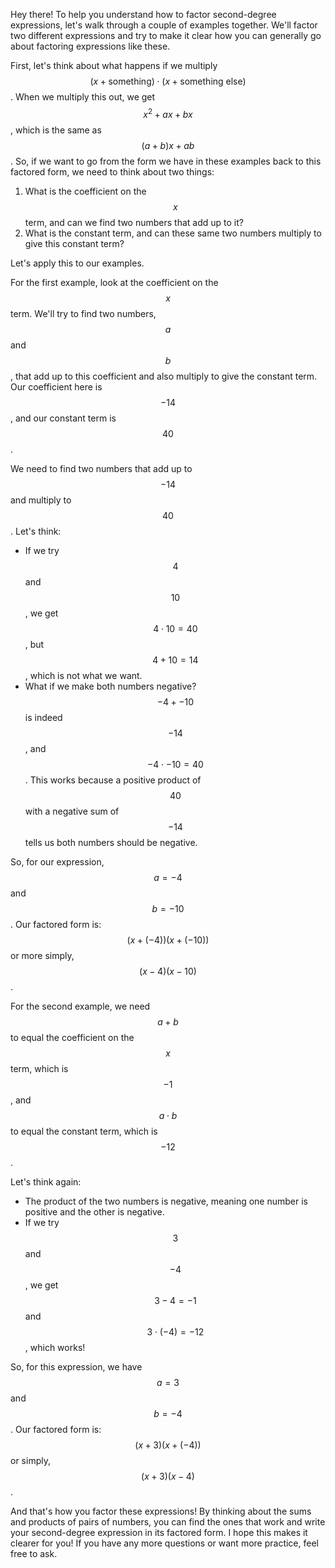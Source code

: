 Hey there! To help you understand how to factor second-degree expressions, let's walk through a couple of examples together. We'll factor two different expressions and try to make it clear how you can generally go about factoring expressions like these.

First, let's think about what happens if we multiply $$(x + \text{something}) \cdot (x + \text{something else})$$. When we multiply this out, we get $$x^2 + ax + bx$$, which is the same as $$(a + b)x + ab$$. So, if we want to go from the form we have in these examples back to this factored form, we need to think about two things:
1. What is the coefficient on the $$x$$ term, and can we find two numbers that add up to it?
2. What is the constant term, and can these same two numbers multiply to give this constant term?

Let's apply this to our examples.

For the first example, look at the coefficient on the $$x$$ term. We'll try to find two numbers, $$a$$ and $$b$$, that add up to this coefficient and also multiply to give the constant term. Our coefficient here is $$-14$$, and our constant term is $$40$$. 

We need to find two numbers that add up to $$-14$$ and multiply to $$40$$. Let's think:
- If we try $$4$$ and $$10$$, we get $$4 \cdot 10 = 40$$, but $$4 + 10 = 14$$, which is not what we want. 
- What if we make both numbers negative? $$-4 + -10$$ is indeed $$-14$$, and $$-4 \cdot -10 = 40$$. This works because a positive product of $$40$$ with a negative sum of $$-14$$ tells us both numbers should be negative.

So, for our expression, $$a = -4$$ and $$b = -10$$. Our factored form is:
$$(x + (-4))(x + (-10))$$ or more simply, $$(x - 4)(x - 10)$$.

For the second example, we need $$a + b$$ to equal the coefficient on the $$x$$ term, which is $$-1$$, and $$a \cdot b$$ to equal the constant term, which is $$-12$$. 

Let's think again:
- The product of the two numbers is negative, meaning one number is positive and the other is negative.
- If we try $$3$$ and $$-4$$, we get $$3 - 4 = -1$$ and $$3 \cdot (-4) = -12$$, which works!

So, for this expression, we have $$a = 3$$ and $$b = -4$$. Our factored form is:
$$(x + 3)(x + (-4))$$ or simply, $$(x + 3)(x - 4)$$.

And that's how you factor these expressions! By thinking about the sums and products of pairs of numbers, you can find the ones that work and write your second-degree expression in its factored form. I hope this makes it clearer for you! If you have any more questions or want more practice, feel free to ask.